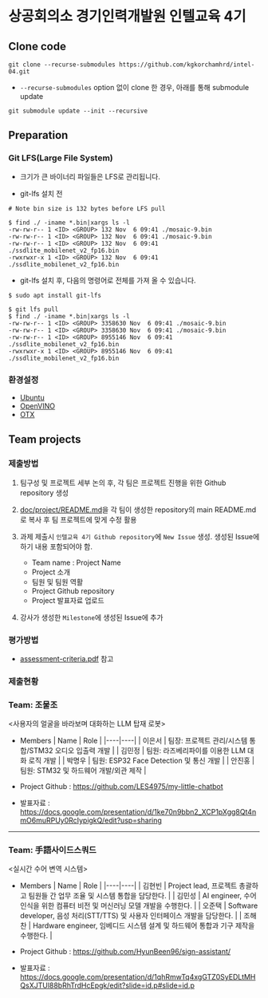 # 상공회의소 경기인력개발원 인텔교육 4기

## Clone code 

```shell
git clone --recurse-submodules https://github.com/kgkorchamhrd/intel-04.git
```

* `--recurse-submodules` option 없이 clone 한 경우, 아래를 통해 submodule update

```shell
git submodule update --init --recursive
```

## Preparation

### Git LFS(Large File System)

* 크기가 큰 바이너리 파일들은 LFS로 관리됩니다.

* git-lfs 설치 전

```shell
# Note bin size is 132 bytes before LFS pull

$ find ./ -iname *.bin|xargs ls -l
-rw-rw-r-- 1 <ID> <GROUP> 132 Nov  6 09:41 ./mosaic-9.bin
-rw-rw-r-- 1 <ID> <GROUP> 132 Nov  6 09:41 ./mosaic-9.bin
-rw-rw-r-- 1 <ID> <GROUP> 132 Nov  6 09:41 ./ssdlite_mobilenet_v2_fp16.bin
-rwxrwxr-x 1 <ID> <GROUP> 132 Nov  6 09:41 ./ssdlite_mobilenet_v2_fp16.bin
```

* git-lfs 설치 후, 다음의 명령어로 전체를 가져 올 수 있습니다.

```shell
$ sudo apt install git-lfs

$ git lfs pull
$ find ./ -iname *.bin|xargs ls -l
-rw-rw-r-- 1 <ID> <GROUP> 3358630 Nov  6 09:41 ./mosaic-9.bin
-rw-rw-r-- 1 <ID> <GROUP> 3358630 Nov  6 09:41 ./mosaic-9.bin
-rw-rw-r-- 1 <ID> <GROUP> 8955146 Nov  6 09:41 ./ssdlite_mobilenet_v2_fp16.bin
-rwxrwxr-x 1 <ID> <GROUP> 8955146 Nov  6 09:41 ./ssdlite_mobilenet_v2_fp16.bin
```

### 환경설정

* [Ubuntu](./doc/environment/ubuntu.md)
* [OpenVINO](./doc/environment/openvino.md)
* [OTX](./doc/environment/otx.md)

## Team projects

### 제출방법

1. 팀구성 및 프로젝트 세부 논의 후, 각 팀은 프로젝트 진행을 위한 Github repository 생성

2. [doc/project/README.md](./doc/project/README.md)을 각 팀이 생성한 repository의 main README.md로 복사 후 팀 프로젝트에 맞게 수정 활용

3. 과제 제출시 `인텔교육 4기 Github repository`에 `New Issue` 생성. 생성된 Issue에 하기 내용 포함되어야 함.

    * Team name : Project Name
    * Project 소개
    * 팀원 및 팀원 역활
    * Project Github repository
    * Project 발표자료 업로드

4. 강사가 생성한 `Milestone`에 생성된 Issue에 추가 

### 평가방법

* [assessment-criteria.pdf](./doc/project/assessment-criteria.pdf) 참고

### 제출현황

### Team: 조물조
<사용자의 얼굴을 바라보며 대화하는 LLM 탑재 로봇>
* Members
  | Name | Role |
  |----|----|
  | 이은서 | 팀장: 프로젝트 관리/시스템 통합/STM32 오디오 입출력 개발 |
  | 김민정 | 팀원: 라즈베리파이를 이용한 LLM 대화 로직 개발 |
  | 박명우 | 팀원: ESP32 Face Detection 및 통신 개발 |
  | 안진홍 | 팀원: STM32 및 하드웨어 개발/외관 제작 |

* Project Github : https://github.com/LES4975/my-little-chatbot
* 발표자료 : https://docs.google.com/presentation/d/1ke70n9bbn2_XCP1pXgg8Qt4nmO6muRPUy0RcIypigkQ/edit?usp=sharing

---
### Team: 手語사이드스쿼드
<실시간 수어 변역 시스템>
* Members
  | Name | Role |
  |----|----|
  | 김현빈 | Project lead, 프로젝트 총괄하고 팀원들 간 업무 조율 및 시스템 통합을 담당한다. |
  | 김민성 | AI engineer, 수어 인식을 위한 컴퓨터 비전 및 머신러닝 모델 개발을 수행한다. |
  | 오준택 | Software developer, 음성 처리(STT/TTS) 및 사용자 인터페이스 개발을 담당한다. |
  | 조해찬 | Hardware engineer, 임베디드 시스템 설계 및 하드웨어 통합과 기구 제작을 수행한다. |

* Project Github : https://github.com/HyunBeen96/sign-assistant/
* 발표자료 : https://docs.google.com/presentation/d/1qhRmwTq4xgGTZ0SyEDLtMHQsXJTUl88bRhTrdHcEpgk/edit?slide=id.p#slide=id.p

